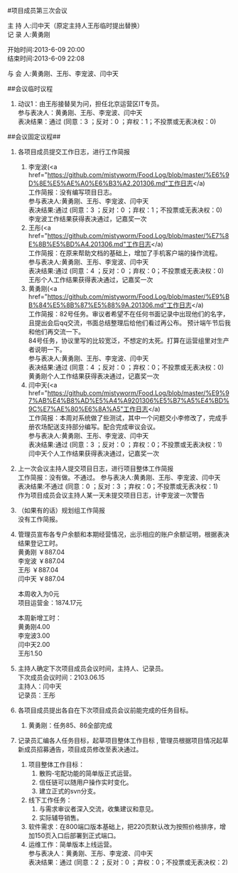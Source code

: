 #项目成员第三次会议

主 持 人:闫中天（原定主持人王彤临时提出替换）  
记 录 人:黄勇刚

开始时间:2013-6-09 20:00  
结束时间:2013-6-09 22:08

与 会 人:黄勇刚、王彤、李宠波、闫中天  

##会议临时议程
1. 动议1：由王彤接替吴为问，担任北京运营区IT专员。  
	参与表决人：黄勇刚、王彤、李宠波、闫中天  
	表决结果：通过  (同意：3 ；反对：0 ；弃权：1；不投票或无表决权：0)

##会议固定议程##
1. 各项目成员提交工作日志，进行工作简报
	1. 李宠波(<a href="https://github.com/mistyworm/Food.Log/blob/master/%E6%9D%8E%E5%AE%A0%E6%B3%A2.201306.md"工作日志</a)  
		工作简报：没有编写项目日志。  
 		参与表决人:黄勇刚、王彤、李宠波、闫中天  
		表决结果:通过 (同意：3 ；反对：0 ；弃权：1；不投票或无表决权：0)  
		李宠波工作结果获得表决通过，记嘉奖一次  
	1. 王彤(<a href="https://github.com/mistyworm/Food.Log/blob/master/%E7%8E%8B%E5%BD%A4.201306.md"工作日志</a)     
		工作简报：在原来帮助文档的基础上，增加了手机客户端的操作流程。  
		参与表决人:黄勇刚、王彤、李宠波、闫中天  
		表决结果:通过 (同意：4 ；反对：0 ；弃权：0；不投票或无表决权：0)  
		王彤个人工作结果获得表决通过，记嘉奖一次  
	1. 黄勇刚(<a href="https://github.com/mistyworm/Food.Log/blob/master/%E9%BB%84%E5%8B%87%E5%88%9A.201306.md"工作日志</a)     
		工作简报：82号任务。审议者希望不在任何书面记录中出现他们的名字，且提出会后qq交流，书面总结整理后给他们看过再公布。
		预计端午节后我和他们再交流一下。  
		84号任务，协议里写的比较宽泛，不想定的太死。打算在运营组里对生产者说明一下。  
		参与表决人:黄勇刚、王彤、李宠波、闫中天  
		表决结果:通过 (同意：4 ；反对：0 ；弃权：0；不投票或无表决权：0)  
		黄勇刚个人工作结果获得表决通过，记嘉奖一次  
	1. 闫中天(<a href="https://github.com/mistyworm/Food.Log/blob/master/%E9%97%AB%E4%B8%AD%E5%A4%A9201306%E5%B7%A5%E4%BD%9C%E7%AE%80%E6%8A%A5"工作日志</a)  
		工作简报：本周对系统做了些测试，其中一个问题交小李修改了，完成手册农场配送支持部分编写。配合完成审议会议。  
		参与表决人:黄勇刚、王彤、李宠波、闫中天  
		表决结果:通过 (同意：3 ；反对：0 ；弃权：0；不投票或无表决权：1)  
		闫中天个人工作结果获得表决通过，记嘉奖一次  
2. 上一次会议主持人提交项目日志，进行项目整体工作简报  
	工作简报：没有做。不通过。
	参与表决人:黄勇刚、王彤、李宠波、闫中天  
	表决结果:不通过 (同意：0 ；反对：3 ；弃权：0；不投票或无表决权：1)  
	作为项目成员会议主持人某一天未提交项目日志，计李宠波一次警告  
3. （如果有的话）规划组工作简报  
	没有工作简报。  
4. 管理员宣布各专户余额和本期经营情况，出示相应的账户余额证明，根据表决结果登记工时。  
	黄勇刚  ￥887.04  
	李宠波	￥887.04  
	王彤	￥887.04  
	闫中天	￥887.04  

	本周收入为0元  
	项目运营金：1874.17元  

	本周新增工时：  
	黄勇刚4.00  
	李宠波3.00  
	闫中天2.00  
	王彤1.50  
5. 主持人确定下次项目成员会议时间，主持人、记录员。  
	下次成员会议时间：2103.06.15  
	主持人：闫中天   
	记录员：王彤  
6. 各项目成员提出各自在下次项目成员会议前能完成的任务目标。  
	1. 黄勇刚：任务85、86全部完成

7. 记录员汇编各人任务目标，起草项目整体工作目标 , 管理员根据项目情况起草新成员招募通告，项目成员修改至表决通过。  
	1. 项目整体工作目标：  
		1. 散购-宅配功能的简单版正式运营。
		2. 信任链可以随用户操作实时变化。
		3. 建立正式的svn分支。
	1. 线下工作任务：
		1. 与需求审议者深入交流，收集建议和意见。
		2. 实际辅导销售。
	1. 软件需求：在800端口版本基础上，把220页默认改为按照价格排序，增加150页入口后部署到正式端口。
	1. 运维工作：简单版本上线运营。  
	参与表决人：黄勇刚、王彤、李宠波、闫中天  
	表决结果：通过  (同意：2 ；反对：0 ；弃权：0；不投票或无表决权：2)
